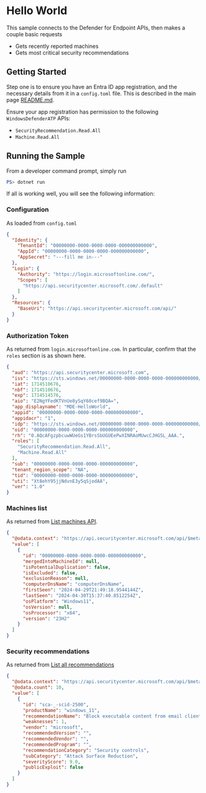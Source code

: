 # Hello World

This sample connects to the Defender for Endpoint APIs, then makes a couple basic requests

* Gets recently reported machines
* Gets most critical security recommendations

## Getting Started

Step one is to ensure you have an Entra ID app registration, and the necessary details from it in a `config.toml` file. This is described in the main page [README.md](../README.md).

Ensure your app registration has permission to the following `WindowsDefenderATP` APIs:

* `SecurityRecommendation.Read.All`
* `Machine.Read.All`

## Running the Sample

From a developer command prompt, simply run

```powershell
PS> dotnet run
```

If all is working well, you will see the following information:

### Configuration

As loaded from `config.toml`

```json
{
  "Identity": {
    "TenantId": "00000000-0000-0000-0000-000000000000",
    "AppId": "00000000-0000-0000-0000-000000000000",
    "AppSecret": "---fill me in---"
  },
  "Login": {
    "Authority": "https://login.microsoftonline.com/",
    "Scopes": [
      "https://api.securitycenter.microsoft.com/.default"
    ]
  },
  "Resources": {
    "BaseUri": "https://api.securitycenter.microsoft.com/api/"
  }
}
```

### Authorization Token

As returned from `login.microsoftonline.com`. In particular, confirm that the `roles` section is as shown here.

```json
{
  "aud": "https://api.securitycenter.microsoft.com",
  "iss": "https://sts.windows.net/00000000-0000-0000-0000-000000000000/",
  "iat": 1714510676,
  "nbf": 1714510676,
  "exp": 1714514576,
  "aio": "E2NgYFedKTVnUe8ySqY60cef9BQA=",
  "app_displayname": "MDE-HelloWorld",
  "appid": "00000000-0000-0000-0000-000000000000",
  "appidacr": "1",
  "idp": "https://sts.windows.net/00000000-0000-0000-0000-000000000000/",
  "oid": "00000000-0000-0000-0000-000000000000",
  "rh": "0.AQcAFgzpbcuwWUeGs1YBrsSbUGUEePwXINRAoMUwcCJHG5L_AAA.",
  "roles": [
    "SecurityRecommendation.Read.All",
    "Machine.Read.All"
  ],
  "sub": "00000000-0000-0000-0000-000000000000",
  "tenant_region_scope": "NA",
  "tid": "00000000-0000-0000-0000-000000000000",
  "uti": "Xt8ehY95jjNdvnE3y5qSjodAA",
  "ver": "1.0"
}
```

### Machines list

As returned from [List machines API](https://learn.microsoft.com/en-us/defender-endpoint/api/get-machines).

```json
{
  "@odata.context": "https://api.securitycenter.microsoft.com/api/$metadata#Machines",
  "value": [
    {
      "id": "00000000-0000-0000-0000-000000000000",
      "mergedIntoMachineId": null,
      "isPotentialDuplication": false,
      "isExcluded": false,
      "exclusionReason": null,
      "computerDnsName": "computerDnsName",
      "firstSeen": "2024-04-29T21:49:18.9544144Z",
      "lastSeen": "2024-04-30T15:37:40.8512254Z",
      "osPlatform": "Windows11",
      "osVersion": null,
      "osProcessor": "x64",
      "version": "23H2"
    }
  ]
}
```

### Security recommendations

As returned from [List all recommendations](https://learn.microsoft.com/en-us/defender-endpoint/api/get-all-vulnerabilities)

```json
{
  "@odata.context": "https://api.securitycenter.microsoft.com/api/$metadata#Recommendations",
  "@odata.count": 10,
  "value": [
    {
      "id": "sca-_-scid-2500",
      "productName": "windows_11",
      "recommendationName": "Block executable content from email client and webmail",
      "weaknesses": 1,
      "vendor": "microsoft",
      "recommendedVersion": "",
      "recommendedVendor": "",
      "recommendedProgram": "",
      "recommendationCategory": "Security controls",
      "subCategory": "Attack Surface Reduction",
      "severityScore": 9.0,
      "publicExploit": false
    }
  ]
}
```
